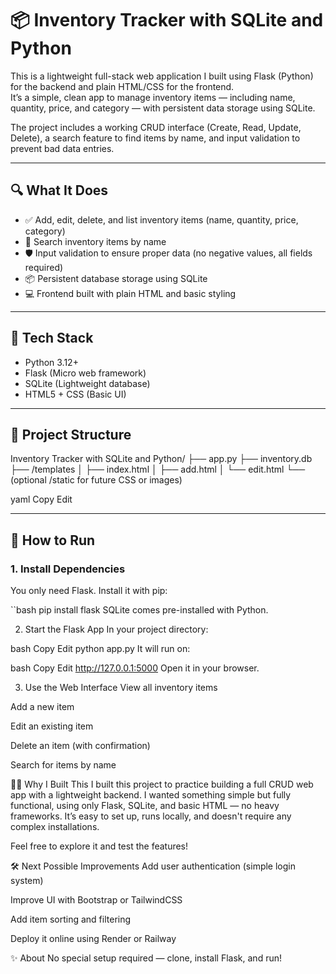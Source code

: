 # 📦 Inventory Tracker with SQLite and Python

This is a lightweight full-stack web application I built using Flask (Python) for the backend and plain HTML/CSS for the frontend.  
It’s a simple, clean app to manage inventory items — including name, quantity, price, and category — with persistent data storage using SQLite.

The project includes a working CRUD interface (Create, Read, Update, Delete), a search feature to find items by name, and input validation to prevent bad data entries.

---

## 🔍 What It Does
- ✅ Add, edit, delete, and list inventory items (name, quantity, price, category)
- 🔎 Search inventory items by name
- 🛡️ Input validation to ensure proper data (no negative values, all fields required)
- 📦 Persistent database storage using SQLite
- 💻 Frontend built with plain HTML and basic styling

---

## 🧰 Tech Stack
- Python 3.12+
- Flask (Micro web framework)
- SQLite (Lightweight database)
- HTML5 + CSS (Basic UI)

---

## 📁 Project Structure
Inventory Tracker with SQLite and Python/
├── app.py
├── inventory.db
├── /templates
│    ├── index.html
│    ├── add.html
│    └── edit.html
└── (optional /static for future CSS or images)


yaml
Copy
Edit

---

## 🚀 How to Run

### 1. Install Dependencies
You only need Flask. Install it with pip:

``bash
pip install flask
SQLite comes pre-installed with Python.

2. Start the Flask App
In your project directory:

bash
Copy
Edit
python app.py
It will run on:

bash
Copy
Edit
http://127.0.0.1:5000
Open it in your browser.

3. Use the Web Interface
View all inventory items

Add a new item

Edit an existing item

Delete an item (with confirmation)

Search for items by name

👨‍💻 Why I Built This
I built this project to practice building a full CRUD web app with a lightweight backend.
I wanted something simple but fully functional, using only Flask, SQLite, and basic HTML — no heavy frameworks.
It’s easy to set up, runs locally, and doesn't require any complex installations.

Feel free to explore it and test the features!

🛠️ Next Possible Improvements
Add user authentication (simple login system)

Improve UI with Bootstrap or TailwindCSS

Add item sorting and filtering

Deploy it online using Render or Railway

✨ About
No special setup required — clone, install Flask, and run!

